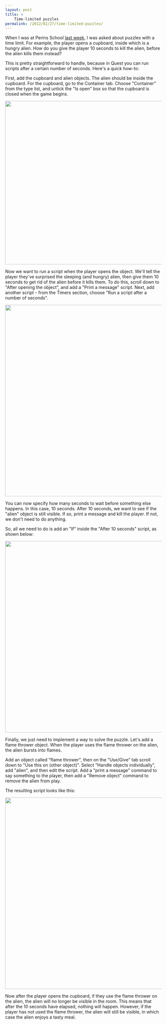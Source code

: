 ```yaml
---
layout: post
title: >
    Time-limited puzzles
permalink: /2012/02/27/time-limited-puzzles/
---
```

When I was at Perins School <a title="Text adventures in the classroom – Quest day at Perins School" href="http://www.textadventures.co.uk/blog/2012/02/24/text-adventures-in-the-classroom-quest-day-at-perins-school/">last week</a>, I was asked about puzzles with a time limit. For example, the player opens a cupboard, inside which is a hungry alien. How do you give the player 10 seconds to kill the alien, before the alien kills them instead?

This is pretty straightforward to handle, because in Quest you can run scripts after a certain number of seconds. Here's a quick how-to:

First, add the cupboard and alien objects. The alien should be inside the cupboard. For the cupboard, go to the Container tab. Choose "Container" from the type list, and untick the "Is open" box so that the cupboard is closed when the game begins.

<img class="aligncenter size-full wp-image-1153" title="Cupboard container" src="http://textadventuresblog.files.wordpress.com/2012/02/1.png" alt="" width="722" height="526" />

Now we want to run a script when the player opens the object. We'll tell the player they've surprised the sleeping (and hungry) alien, then give them 10 seconds to get rid of the alien before it kills them. To do this, scroll down to "After opening the object", and add a "Print a message" script. Next, add another script - from the Timers section, choose "Run a script after a number of seconds".

<img class="aligncenter size-full wp-image-1154" title="Run a script after a number of seconds" src="http://textadventuresblog.files.wordpress.com/2012/02/2.png" alt="" width="722" height="616" />

You can now specify how many seconds to wait before something else happens. In this case, 10 seconds. After 10 seconds, we want to see if the "alien" object is still visible. If so, print a message and kill the player. If not, we don't need to do anything.

So, all we need to do is add an "If" inside the "After 10 seconds" script, as shown below:

<img class="aligncenter size-full wp-image-1155" title="Kill player after 10 seconds" src="http://textadventuresblog.files.wordpress.com/2012/02/3.png" alt="" width="724" height="616" />

Finally, we just need to implement a way to solve the puzzle. Let's add a flame thrower object. When the player uses the flame thrower on the alien, the alien bursts into flames.

Add an object called "flame thrower", then on the "Use/Give" tab scroll down to "Use this on (other object)". Select "Handle objects individually", add "alien", and then edit the script. Add a "print a message" command to say something to the player, then add a "Remove object" command to remove the alien from play.

The resulting script looks like this:

<img class="aligncenter size-full wp-image-1156" title="Use flame thrower on alien" src="http://textadventuresblog.files.wordpress.com/2012/02/4.png" alt="" width="724" height="616" />

Now after the player opens the cupboard, if they use the flame thrower on the alien, the alien will no longer be visible in the room. This means that after the 10 seconds have elapsed, nothing will happen. However, if the player has not used the flame thrower, the alien will still be visible, in which case the alien enjoys a tasty meal.

&nbsp;